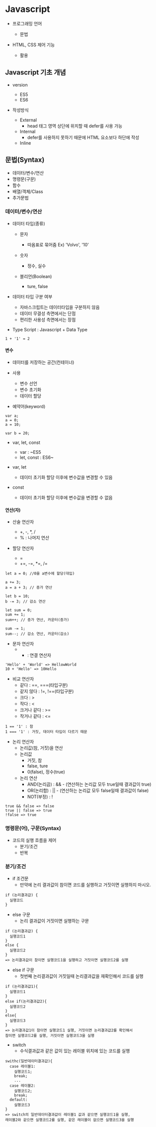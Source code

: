 # Javascript

- 프로그래밍 언어

  - 문법

- HTML, CSS 제어 기능
  - 활용

## Javascript 기초 개념

- version

  - ES5
  - ES6

- 작성방식
  - External
    - head 태그 영역 상단에 위치할 때 defer를 사용 가능
  - Internal
    - defer를 사용하지 못하기 때문에 HTML 요소보다 하단에 작성
  - Inline

## 문법(Syntax)

- 데이터/변수/연산
- 명령문(구문)
- 함수
- 배열/객체/Class
- 추가문법

### 데이터/변수/연산

- 데이터 타입(종류)

  - 문자

    - 따옴표로 묶어줌
      Ex) 'Volvo', '10'

  - 숫자
    - 정수, 실수

  - 블리언(Boolean)
    - ture, false

- 데이터 타입 구분 여부

  - 자바스크립트는 데이터타입을 구분하지 않음
  - 데이터 무결성 측면에서는 단점
  - 편리한 사용성 측면에서는 장점

- Type Script : Javascript + Data Type

```
1 + '1' = 2
```

#### 변수

- 데이터를 저장하는 공간(컨테이너)
- 사용

  - 변수 선언
  - 변수 초기화
  - 데이터 할당

- 예약어(keyword)

```
var a;
a = 0;
a = 10;

var b = 20;
```

- var, let, const

  - var : ~ES5
  - let, const : ES6~

- var, let
  - 데이터 초기화 할당 이후에 변수값을 변경할 수 있음
- const
  - 데이터 초기화 할당 이후에 변수값을 변경할 수 없음

#### 연산(자)

- 산술 연산자
  - +, -, *, /
  - % : 나머지 연산

- 할당 연산자
  - =
  - +=, -=, *=, /=

```
let a = 0; //0을 a변수에 할당(대입)

a += 3;
a = a + 3; // 증가 연산

let b = 10;
b -= 3; // 감소 연산

let sum = 0;
sum += 1;
sum++; // 증가 연산, 카운터(증가)

sum -= 1;
sum--; // 감소 연산, 카운터(감소)
```

- 문자 연산자
  - + : 연결 연산자
```
'Hello' + 'World' => HellowWorld
10 + 'Hello' => 10Hello
```

- 비교 연산자
  - 같다 : ==, ===(타입구분)
  - 같지 않다 : !=, !==(타입구분)
  - 크다 : >
  - 작다 : <
  - 크거나 같다 : >=
  - 작거나 같다 : <=

```
1 == '1' : 참
1 === '1' : 거짓, 데이터 타입이 다르기 때문
```

- 논리 연산자
  - 논리값(참, 거짓)을 연산
  - 논리값
    - 거짓, 참
    - false, ture 
    - 0(false), 정수(true)
  - 논리 연산
    - AND(논리곱) : && - (연산하는 논리값 모두 true일때 결과값이 true)
    - OR(논리합) : || - (연산하는 논리값 모두 false일때 결과값이 false)
    - NOT(부정) : !

```
true && false => false 
true || false => true
!false => true
```

### 명령문(어), 구문(Syntax)

- 코드의 실행 흐름을 제어
  - 분기/조건
  - 반복

### 분기/조건

- if 조건문
  - 만약에 논리 결과값이 참이면 코드를 실행하고 거짓이면 실행하지 마시오.
```
if (논리결과값) {
  실행코드
}
```

- else 구문
  - 논리 결과값이 거짓이면 실행하는 구문

```
if (논리결과값) {
  실행코드1
}
else {
  실행코드2
}
=> 논리결과값이 참이면 실행코드1을 실행하고 거짓이면 실행코드2를 실행
```

- else if 구문
  - 첫번째 논리결과값이 거짓일때 논리결과값을 재확인해서 코드를 실행

```
if (논리결과값1){
  실행코드1
}
else if(논리결과값2){
  실행코드2
}
else{
  실행코드3
}
=> 논리결과값1이 참이면 실행코드1 실행, 거짓이면 논리결과값2를 확인해서
참이면 실행코드2를 실행, 거짓이면 실행코드3을 실행
```

- switch
  - 수식결과값과 같은 값이 있는 레이블 위치에 있는 코드를 실행

```
swithc(일반데이터결과값){
  case 레이블1:
    실행코드1;
    break;
    ...
  case 레이블2:
    실행코드2;
    break;
  default:
    실행코드3
}
=> switch의 일반데이터결과값이 레이블1 값과 같으면 실행코드1을 실행,
레이블2와 같으면 실행코드2를 실행, 같은 레이블이 없으면 실행코드3을 실행
```













